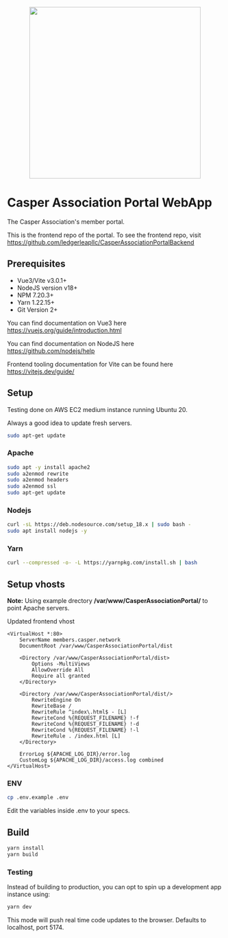 <p align="center">
	<img src="https://docs.casperlabs.io/icon/Casper_Wordmark_Red_RGB.png" width="400">
</p>

# Casper Association Portal WebApp

The Casper Association's member portal.

This is the frontend repo of the portal. To see the frontend repo, visit https://github.com/ledgerleapllc/CasperAssociationPortalBackend

## Prerequisites

 - Vue3/Vite v3.0.1+
 - NodeJS version v18+
 - NPM 7.20.3+
 - Yarn 1.22.15+
 - Git Version 2+

You can find documentation on Vue3 here https://vuejs.org/guide/introduction.html

You can find documentation on NodeJS here https://github.com/nodejs/help

Frontend tooling documentation for Vite can be found here https://vitejs.dev/guide/

## Setup

Testing done on AWS EC2 medium instance running Ubuntu 20.

Always a good idea to update fresh servers.

```bash
sudo apt-get update
```

### Apache
```bash
sudo apt -y install apache2
sudo a2enmod rewrite
sudo a2enmod headers
sudo a2enmod ssl
sudo apt-get update
```

### Nodejs
```bash
curl -sL https://deb.nodesource.com/setup_18.x | sudo bash -
sudo apt install nodejs -y
```

### Yarn
```bash
curl --compressed -o- -L https://yarnpkg.com/install.sh | bash
```

## Setup vhosts

**Note:** Using example drectory **/var/www/CasperAssociationPortal/** to point Apache servers.

Updated frontend vhost
```
<VirtualHost *:80>
    ServerName members.casper.network
    DocumentRoot /var/www/CasperAssociationPortal/dist

    <Directory /var/www/CasperAssociationPortal/dist>
        Options -MultiViews
        AllowOverride All
        Require all granted
    </Directory>

    <Directory /var/www/CasperAssociationPortal/dist/>
        RewriteEngine On
        RewriteBase /
        RewriteRule ^index\.html$ - [L]
        RewriteCond %{REQUEST_FILENAME} !-f
        RewriteCond %{REQUEST_FILENAME} !-d
        RewriteCond %{REQUEST_FILENAME} !-l
        RewriteRule . /index.html [L]
    </Directory>

    ErrorLog ${APACHE_LOG_DIR}/error.log
    CustomLog ${APACHE_LOG_DIR}/access.log combined
</VirtualHost>
```

### ENV
```bash
cp .env.example .env
```

Edit the variables inside .env to your specs.

## Build
```bash
yarn install
yarn build
```

### Testing

Instead of building to production, you can opt to spin up a development app instance using:

```bash
yarn dev
```

This mode will push real time code updates to the browser. Defaults to localhost, port 5174.
